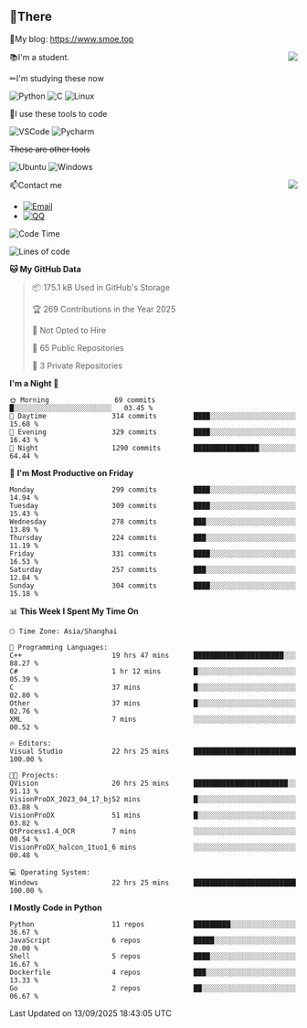 
## 👏There

📰My blog: https://www.smoe.top

<img align="right" src="https://github-readme-stats.vercel.app/api/top-langs/?username=AkashiCoin"/>


📚I'm a student.

✏I'm studying these now

![Python](https://img.shields.io/badge/-Python-blue?style=flat-square&logo=Python&logoColor=fff)
![C](https://img.shields.io/badge/-C-585858?style=flat-square&logo=C&logoColor=fff)
![Linux](https://img.shields.io/badge/-Linux-black?style=flat-square&logo=Linux&logoColor=fff)

🔨I use these tools to code

![VSCode](https://img.shields.io/badge/-VSCode-blue?style=flat-square&logo=visualstudiocode&logoColor=fff)
![Pycharm](https://img.shields.io/badge/-Pycharm-green?style=flat-square&logo=pycharm&logoColor=fff)

 ~~These are other tools~~

![Ubuntu](https://img.shields.io/badge/-Ubuntu-orange?style=flat-square&logo=Ubuntu&logoColor=fff)
![Windows](https://img.shields.io/badge/-Windows-blue?style=flat-square&logo=Windows&logoColor=fff)

<img align="right" src="https://github-readme-stats.vercel.app/api?username=AkashiCoin" />


📫Contact me

* [![Email](https://img.shields.io/badge/Email-l1040186796@gmail.com-1?style=social&logoColor=fff)](mailto:l1040186796@gmail.com)
* [![QQ](https://img.shields.io/badge/QQ-1040186796-1?style=social&logoColor=fff)](tencent://AddContact/?fromId=45&fromSubId=1&subcmd=all&uin=1040186796&website=www.oicqzone.com)

<!--START_SECTION:waka-->
![Code Time](http://img.shields.io/badge/Code%20Time-1%2C411%20hrs%2035%20mins-blue)

![Lines of code](https://img.shields.io/badge/From%20Hello%20World%20I%27ve%20Written-361.4%20thousand%20lines%20of%20code-blue)

**🐱 My GitHub Data** 

> 📦 175.1 kB Used in GitHub's Storage 
 > 
> 🏆 269 Contributions in the Year 2025
 > 
> 🚫 Not Opted to Hire
 > 
> 📜 65 Public Repositories 
 > 
> 🔑 3 Private Repositories 
 > 
**I'm a Night 🦉** 

```text
🌞 Morning                69 commits          █░░░░░░░░░░░░░░░░░░░░░░░░   03.45 % 
🌆 Daytime                314 commits         ████░░░░░░░░░░░░░░░░░░░░░   15.68 % 
🌃 Evening                329 commits         ████░░░░░░░░░░░░░░░░░░░░░   16.43 % 
🌙 Night                  1290 commits        ████████████████░░░░░░░░░   64.44 % 
```
📅 **I'm Most Productive on Friday** 

```text
Monday                   299 commits         ████░░░░░░░░░░░░░░░░░░░░░   14.94 % 
Tuesday                  309 commits         ████░░░░░░░░░░░░░░░░░░░░░   15.43 % 
Wednesday                278 commits         ███░░░░░░░░░░░░░░░░░░░░░░   13.89 % 
Thursday                 224 commits         ███░░░░░░░░░░░░░░░░░░░░░░   11.19 % 
Friday                   331 commits         ████░░░░░░░░░░░░░░░░░░░░░   16.53 % 
Saturday                 257 commits         ███░░░░░░░░░░░░░░░░░░░░░░   12.84 % 
Sunday                   304 commits         ████░░░░░░░░░░░░░░░░░░░░░   15.18 % 
```


📊 **This Week I Spent My Time On** 

```text
🕑︎ Time Zone: Asia/Shanghai

💬 Programming Languages: 
C++                      19 hrs 47 mins      ██████████████████████░░░   88.27 % 
C#                       1 hr 12 mins        █░░░░░░░░░░░░░░░░░░░░░░░░   05.39 % 
C                        37 mins             █░░░░░░░░░░░░░░░░░░░░░░░░   02.80 % 
Other                    37 mins             █░░░░░░░░░░░░░░░░░░░░░░░░   02.76 % 
XML                      7 mins              ░░░░░░░░░░░░░░░░░░░░░░░░░   00.52 % 

🔥 Editors: 
Visual Studio            22 hrs 25 mins      █████████████████████████   100.00 % 

🐱‍💻 Projects: 
QVision                  20 hrs 25 mins      ███████████████████████░░   91.13 % 
VisionProDX_2023_04_17_bj52 mins             █░░░░░░░░░░░░░░░░░░░░░░░░   03.88 % 
VisionProDX              51 mins             █░░░░░░░░░░░░░░░░░░░░░░░░   03.82 % 
QtProcess1.4_OCR         7 mins              ░░░░░░░░░░░░░░░░░░░░░░░░░   00.54 % 
VisionProDX_halcon_1tuo1_6 mins              ░░░░░░░░░░░░░░░░░░░░░░░░░   00.48 % 

💻 Operating System: 
Windows                  22 hrs 25 mins      █████████████████████████   100.00 % 
```

**I Mostly Code in Python** 

```text
Python                   11 repos            █████████░░░░░░░░░░░░░░░░   36.67 % 
JavaScript               6 repos             █████░░░░░░░░░░░░░░░░░░░░   20.00 % 
Shell                    5 repos             ████░░░░░░░░░░░░░░░░░░░░░   16.67 % 
Dockerfile               4 repos             ███░░░░░░░░░░░░░░░░░░░░░░   13.33 % 
Go                       2 repos             ██░░░░░░░░░░░░░░░░░░░░░░░   06.67 % 
```




 Last Updated on 13/09/2025 18:43:05 UTC
<!--END_SECTION:waka-->
